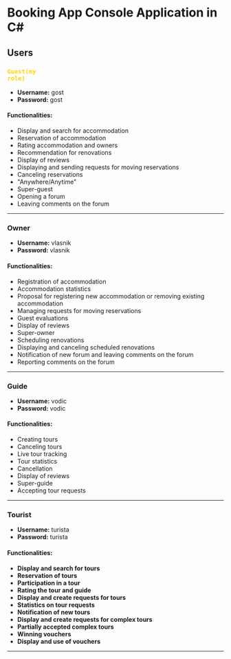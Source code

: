 # Booking App Console Application in C#

## Users

### <code style="color : gold">Guest(my role)</code>
- **Username:** gost  
- **Password:** gost  

#### Functionalities:
- Display and search for accommodation
- Reservation of accommodation
- Rating accommodation and owners
- Recommendation for renovations
- Display of reviews
- Displaying and sending requests for moving reservations
- Canceling reservations
- "Anywhere/Anytime"
- Super-guest
- Opening a forum
- Leaving comments on the forum

---

### Owner 
- **Username:** vlasnik  
- **Password:** vlasnik  

#### Functionalities:
- Registration of accommodation
- Accommodation statistics
- Proposal for registering new accommodation or removing existing accommodation
- Managing requests for moving reservations
- Guest evaluations
- Display of reviews
- Super-owner
- Scheduling renovations
- Displaying and canceling scheduled renovations
- Notification of new forum and leaving comments on the forum
- Reporting comments on the forum

---

### Guide 
- **Username:** vodic  
- **Password:** vodic  

#### Functionalities:
- Creating tours
- Canceling tours
- Live tour tracking
- Tour statistics
- Cancellation
- Display of reviews
- Super-guide
- Accepting tour requests

---

###  Tourist
- **Username:** turista  
- **Password:** turista  

#### Functionalities:
- **Display and search for tours**
- **Reservation of tours**
- **Participation in a tour**
- **Rating the tour and guide**
- **Display and create requests for tours**
- **Statistics on tour requests**
- **Notification of new tours**
- **Display and create requests for complex tours**
- **Partially accepted complex tours**
- **Winning vouchers**
- **Display and use of vouchers**

---
